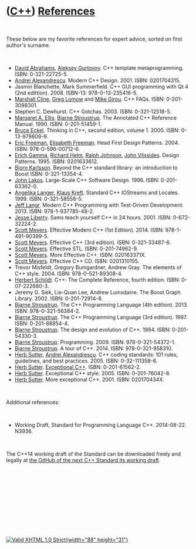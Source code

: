 



 

 

 

 

 

([C++](Cpp.htm)) [References](CppReferences.htm)
================================================

 

These below are my favorite references for expert advice, sorted on
first author's surname.

 

-   [David Abrahams](CppDavidAbrahams.htm), [Aleksey
    Gurtovoy](CppAlekseyGurtovoy.htm). C++ template metaprogramming.
    ISBN: 0-321-22725-5.
-   [Andrei Alexandrescu](CppAndreiAlexandrescu.htm). Modern C++ Design.
    2001. ISBN: 0201704315.
-   Jasmin Blanchette, Mark Summerfield. C++ GUI programming with Qt 4
    (2nd edittion). 2008. ISBN-13: 978-0-13-235416-5.
-   [Marshall Cline](CppMarshallCline.htm), [Greg
    Lomow](CppGregLomow.htm) and [Mike Girou](CppMikeGirou.htm).
    C++ FAQs. ISBN: 0-201-3098301.
-   Stephen C. Dewhurst. C++ Gotchas. 2003. ISBN: 0-321-12518-5.
-   [Margaret A. Ellis](CppMargaretAEllis.htm), [Bjarne
    Stroustrup](CppBjarneStroustrup.htm). The Annotated C++
    Reference Manual. 1990. ISBN: 0-201-51459-1.
-   [Bruce Eckel](CppBruceEckel.htm). Thinking in C++, second edition,
    volume 1. 2000. ISBN: 0-13-979809-9.
-   [Eric Freeman](CppEricFreeman.htm), [Elisabeth
    Freeman](CppElisabethFreeman.htm). Head First Design Patterns. 2004.
    ISBN: 978-0-596-00712-6.
-   [Erich Gamma](CppErichGamma.htm), [Richard
    Helm](CppRichardHelm.htm), [Ralph Johnson](CppRalphJohnson.htm),
    [John Vlissides](CppJohnVlissides.htm). Design Patterns. 1995.
    ISBN: 0201633612.
-   [Bjorn Karlsson](CppBjornKarlsson.htm). Beyond the C++ standard
    library: an introduction to Boost ISBN: 0-321-13354-4.
-   [John Lakos](CppJohnLakos.htm). Large-Scale C++ Software Design.
    1996. ISBN: 0-201-63362-0.
-   [Angelika Langer](CppAngelikaLanger.htm), [Klaus
    Kreft](CppKlausKreft.htm). Standard C++ IOStreams and Locales. 1999.
    ISBN: 0-321-58558-5.
-   [Jeff Langr](CppJeffLangr.htm). Modern C++ Programming with
    Test-Driven Development. 2013. ISBN: 978-1-937785-48-2.
-   [Jesse Liberty](CppJesseLiberty.htm). Sams teach yourself C++ in
    24 hours. 2001. ISBN: 0-672-32224-2.
-   [Scott Meyers](CppScottMeyers.htm). Effective Modern C++
    (1st Edition). 2014. ISBN: 978-1-491-90399-5.
-   [Scott Meyers](CppScottMeyers.htm). Effective C++ (3rd edition).
    ISBN: 0-321-33487-6.
-   [Scott Meyers](CppScottMeyers.htm). Effective STL.
    ISBN: 0-201-74962-9.
-   [Scott Meyers](CppScottMeyers.htm). More Effective C++.
    ISBN: 020163371X.
-   [Scott Meyers](CppScottMeyers.htm). Effective C++ CD.
    ISBN: 0201310155.
-   Trevor Misfeldt, Gregory Bumgardner, Andrew Gray. The elements of
    C++ style. 2004. ISBN: 978-0-521-89308-4.
-   [Herbert Schildt](CppHerbertSchildt.htm). C++: The Complete
    Reference, fourth edition. ISBN: 0-07-222680-3.
-   Jeremy G. Siek, Lie-Quan Lee, Andrew Lumsdaine. The Boost
    Graph Library. 2002. ISBN: 0-201-72914-8.
-   [Bjarne Stroustrup](CppBjarneStroustrup.htm). The C++ Programming
    Language (4th edition). 2013. ISBN: 978-0-321-56384-2.
-   [Bjarne Stroustrup](CppBjarneStroustrup.htm). The C++ Programming
    Language (3rd edition). 1997. ISBN: 0-201-88954-4.
-   [Bjarne Stroustrup](CppBjarneStroustrup.htm). The design and
    evolution of C++. 1994. ISBN: 0-201-54330-3.
-   [Bjarne Stroustrup](CppBjarneStroustrup.htm). Programming. 2009.
    ISBN: 978-0-321-54372-1.
-   [Bjarne Stroustrup](CppBjarneStroustrup.htm). A tour of C++. 2014.
    ISBN: 978-0-321-958310.
-   [Herb Sutter](CppHerbSutter.htm), [Andrei
    Alexandrescu](CppAndreiAlexandrescu.htm). C++ coding standards: 101
    rules, guidelines, and best practices. 2005. ISBN: 0-32-111358-6.
-   [Herb Sutter](CppHerbSutter.htm). [Exceptional
    C++](CppExceptionalCpp.htm). ISBN: 0-201-61562-2.
-   [Herb Sutter](CppHerbSutter.htm). Exceptional C++ style. 2005.
    ISBN: 0-201-76042-8.
-   [Herb Sutter](CppHerbSutter.htm). More exceptional C++. 2001.
    ISBN: 020170434X.

 

Additional references:

 

-   Working Draft, Standard for Programming Language C++.
    2014-08-22. N3936.

 

The C++14 working draft of the Standard can be downloaded freely and
legally at [the GitHub of the next C++ Standard its working
draft](https://github.com/cplusplus/draft).

 

 

 

 

 





 

[![Valid XHTML 1.0 Strict](valid-xhtml10.png){width="88"
height="31"}](http://validator.w3.org/check?uri=referer)
